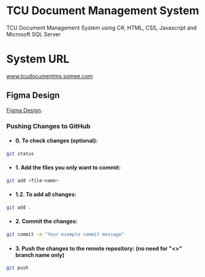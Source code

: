 # TCU Document Management System

TCU Document Management System using C#, HTML, CSS, Javascript and Microsoft SQL Server

# System URL

www.tcudocumentms.somee.com


## Figma Design

[Figma Design](https://www.figma.com/design/b1ObOPAk4xl4CKRE5WC7he/Untitled?node-id=0-1&t=m2k0jfW9pdehFvUm-1).


### Pushing Changes to GitHub
- #### 0. To check changes (optional):
 ```bash
git status
 ```
- #### 1. Add the files you only want to commit:
 ```bash
git add <file-name>
 ```
- #### 1.2. To add all changes:
 ```bash
git add .
 ```
- #### 2. Commit the changes:
 ```bash
git commit -m "Your example commit message"
 ```
- #### 3. Push the changes to the remote repository: (no need for "<>" branch name only)
 ```bash
git push
 ```
